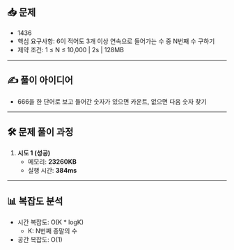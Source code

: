 ## 📥 문제
- 1436
- 핵심 요구사항: 6이 적어도 3개 이상 연속으로 들어가는 수 중 N번째 수 구하기
- 제약 조건: 1 ≤ N ≤ 10,000 | 2s | 128MB

---

## ✍️ 풀이 아이디어
- 666을 한 단어로 보고 들어간 숫자가 있으면 카운트, 없으면 다음 숫자 찾기 

---

## 🛠️ 문제 풀이 과정
1. **시도 1 (성공)**
   - 메모리: **23260KB**  
   - 실행 시간: **384ms**

---

## 📊 복잡도 분석
- 시간 복잡도: O(K * logK) 
    - K: N번째 종말의 수
- 공간 복잡도: O(1)

